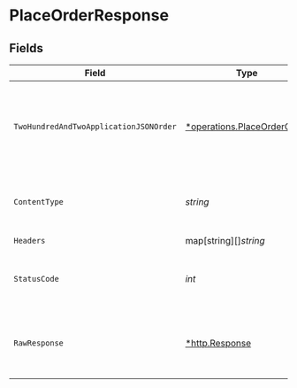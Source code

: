 # PlaceOrderResponse


## Fields

| Field                                                                            | Type                                                                             | Required                                                                         | Description                                                                      |
| -------------------------------------------------------------------------------- | -------------------------------------------------------------------------------- | -------------------------------------------------------------------------------- | -------------------------------------------------------------------------------- |
| `TwoHundredAndTwoApplicationJSONOrder`                                           | [*operations.PlaceOrderOrder](../../../pkg/models/operations/placeorderorder.md) | :heavy_minus_sign:                                                               | The request for the order creation has been accepted for processing.             |
| `ContentType`                                                                    | *string*                                                                         | :heavy_check_mark:                                                               | HTTP response content type for this operation                                    |
| `Headers`                                                                        | map[string][]*string*                                                            | :heavy_check_mark:                                                               | N/A                                                                              |
| `StatusCode`                                                                     | *int*                                                                            | :heavy_check_mark:                                                               | HTTP response status code for this operation                                     |
| `RawResponse`                                                                    | [*http.Response](https://pkg.go.dev/net/http#Response)                           | :heavy_check_mark:                                                               | Raw HTTP response; suitable for custom response parsing                          |